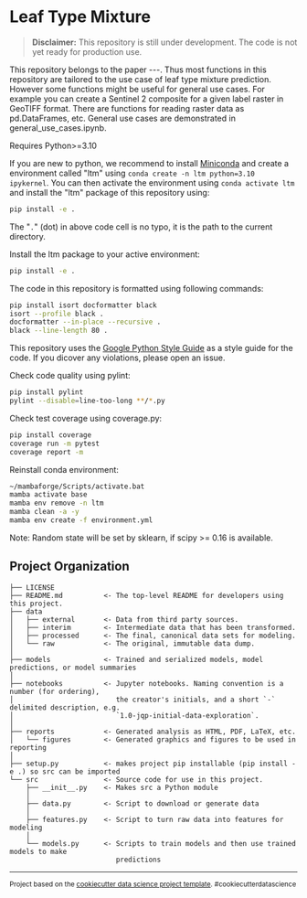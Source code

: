 Leaf Type Mixture
==============================

> **Disclaimer:** This repository is still under development. The code is not yet ready for production use.

This repository belongs to the paper ---. Thus most functions in this repository are tailored to the use case of leaf type mixture prediction. However some functions might be useful for general use cases. For example you can create a Sentinel 2 composite for a given label raster in GeoTIFF format. There are functions for reading raster data as pd.DataFrames, etc. General use cases are demonstrated in general_use_cases.ipynb.

Requires Python>=3.10

If you are new to python, we recommend to install [Miniconda](https://docs.conda.io/projects/miniconda/en/latest/) and create a environment called "ltm" using `conda create -n ltm python=3.10 ipykernel`. You can then activate the environment using `conda activate ltm` and install the "ltm" package of this repository using:
```bash
pip install -e .
```

The "`.`" (dot) in above code cell is no typo, it is the path to the current directory.

Install the ltm package to your active environment:
```bash
pip install -e .
```

The code in this repository is formatted using following commands:
```bash
pip install isort docformatter black
isort --profile black .
docformatter --in-place --recursive .
black --line-length 80 .
```

This repository uses the [Google Python Style Guide](https://google.github.io/styleguide/pyguide.html) as a style guide for the code. If you dicover any violations, please open an issue.

Check code quality using pylint:
```bash
pip install pylint
pylint --disable=line-too-long **/*.py
```

Check test coverage using coverage.py:
```bash
pip install coverage
coverage run -m pytest
coverage report -m
```

Reinstall conda environment:
```bash
~/mambaforge/Scripts/activate.bat
mamba activate base
mamba env remove -n ltm
mamba clean -a -y
mamba env create -f environment.yml
```

Note: Random state will be set by sklearn, if scipy >= 0.16 is available.

Project Organization
------------

    ├── LICENSE
    ├── README.md          <- The top-level README for developers using this project.
    ├── data
    │   ├── external       <- Data from third party sources.
    │   ├── interim        <- Intermediate data that has been transformed.
    │   ├── processed      <- The final, canonical data sets for modeling.
    │   └── raw            <- The original, immutable data dump.
    │
    ├── models             <- Trained and serialized models, model predictions, or model summaries
    │
    ├── notebooks          <- Jupyter notebooks. Naming convention is a number (for ordering),
    │                         the creator's initials, and a short `-` delimited description, e.g.
    │                         `1.0-jqp-initial-data-exploration`.
    │
    ├── reports            <- Generated analysis as HTML, PDF, LaTeX, etc.
    │   └── figures        <- Generated graphics and figures to be used in reporting
    │
    ├── setup.py           <- makes project pip installable (pip install -e .) so src can be imported
    └── src                <- Source code for use in this project.
        ├── __init__.py    <- Makes src a Python module
        │
        ├── data.py        <- Script to download or generate data
        │
        ├── features.py    <- Script to turn raw data into features for modeling
        │
        └── models.py      <- Scripts to train models and then use trained models to make
                              predictions


--------

<p><small>Project based on the <a target="_blank" href="https://drivendata.github.io/cookiecutter-data-science/">cookiecutter data science project template</a>. #cookiecutterdatascience</small></p>

